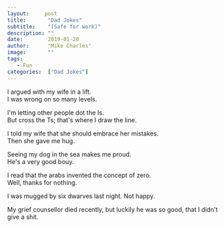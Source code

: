 ```yaml
---
layout:		post
title:       "Dad Jokes"
subtitle:    "(Safe for work)"
description: ""
date:        2019-01-20
author:      "Mike Charles"
image:       ""
tags:
   - Fun
categories:  ["Dad Jokes"]
---
```


I argued with my wife in a lift.   
I was wrong on so many levels.  
   
I'm letting other people dot the Is.    
But cross the Ts; that's where I draw the line.   
   
I told my wife that she should embrace her mistakes.    
Then she gave me hug.   
   
Seeing my dog in the sea makes me proud.    
He's a very good bouy.   
   
I read that the arabs invented the concept of zero.   
Well, thanks for nothing.   
 
I was mugged by six dwarves last night.
Not happy.

My grief counsellor died recently,
but luckily he was so good, that I didn't give a shit.


